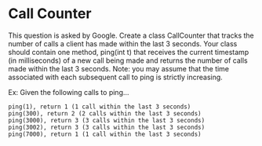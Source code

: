 # Call Counter

This question is asked by Google. Create a class CallCounter that tracks the number of calls a client has made within the last 3 seconds. Your class should contain one method, ping(int t) that receives the current timestamp (in milliseconds) of a new call being made and returns the number of calls made within the last 3 seconds.
Note: you may assume that the time associated with each subsequent call to ping is strictly increasing.

Ex: Given the following calls to ping…

```
ping(1), return 1 (1 call within the last 3 seconds)
ping(300), return 2 (2 calls within the last 3 seconds)
ping(3000), return 3 (3 calls within the last 3 seconds)
ping(3002), return 3 (3 calls within the last 3 seconds)
ping(7000), return 1 (1 call within the last 3 seconds)
```
